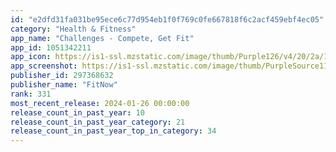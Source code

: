 ```yaml
---
id: "e2dfd31fa031be95ece6c77d954eb1f0f769c0fe667818f6c2acf459ebf4ec05"
category: "Health & Fitness"
app_name: "Challenges - Compete, Get Fit"
app_id: 1051342211
app_icon: https://is1-ssl.mzstatic.com/image/thumb/Purple126/v4/20/2a/1f/202a1f1a-9aeb-d691-59bb-ef2ecbc47e2c/AppIcon-1x_U007emarketing-0-5-0-sRGB-85-220-0.png/1024x1024bb.png
app_screenshot: https://is1-ssl.mzstatic.com/image/thumb/PurpleSource114/v4/87/7a/6f/877a6fbe-e899-ff47-b9f0-2c66e0e2935a/5e8605d3-303f-4c2f-ab6d-b041b19f67fe_iPhone11-Pro-Max_1.jpg/1242x2688bb.png
publisher_id: 297368632
publisher_name: "FitNow"
rank: 331
most_recent_release: 2024-01-26 00:00:00
release_count_in_past_year: 10
release_count_in_past_year_category: 21
release_count_in_past_year_top_in_category: 34
---
```

